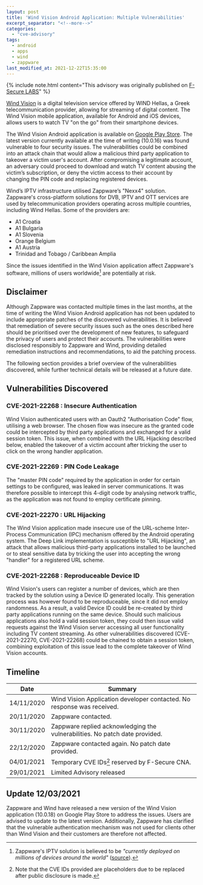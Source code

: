 ```yaml
---
layout: post
title: 'Wind Vision Android Application: Multiple Vulnerabilities'
excerpt_separator: "<!--more-->"
categories:
  - "cve-advisory"
tags:
  - android
  - apps
  - wind
  - zappware
last_modified_at: 2021-12-22T15:35:00
---
```



<!-- {% include toc.html %} -->
<!-- TOC totally ruins the Read More split... -->


{% include note.html content="This advisory was originally published on [F-Secure LABS](https://labs.f-secure.com/advisories/wind-vision)" %}

[Wind Vision](https://www.wind.gr/gr/gia-ton-idioti/vision/) is a digital television service offered by WIND Hellas, a Greek telecommunication provider, allowing for streaming of digital content. The Wind Vision mobile application, available for Android and iOS devices, allows users to watch TV "on the go" from their smartphone devices. 

The Wind Vision Android application is available on [Google Play Store](https://play.google.com/store/apps/details?id=gr.wind.windvision). The latest version currently available at the time of writing (10.0.16) was found vulnerable to four security issues. The vulnerabilities could be combined into an attack chain that would allow a malicious third party application to takeover a victim user's account. After compromising a legitimate account, an adversary could proceed to download and watch TV content abusing the victim’s subscription, or deny the victim access to their account by changing the PIN code and replacing registered devices.

<!--more-->

Wind’s IPTV infrastructure utilised Zappware’s "Nexx4" solution. Zappware's cross-platform solutions for DVB, IPTV and OTT services are used by telecommunication providers operating across multiple countries, including Wind Hellas. Some of the providers are:

- A1 Croatia
- A1 Bulgaria
- A1 Slovenia
- Orange Belgium
- A1 Austria
- Trinidad and Tobago / Caribbean Amplia

Since the issues identified in the Wind Vision application affect Zappware's software, millions of users worldwide[^1] are potentially at risk.


## Disclaimer

Although Zappware was contacted multiple times in the last months, at the time of writing the Wind Vision Android application has not been updated to include appropriate patches of the discovered vulnerabilities. It is believed that remediation of severe security issues such as the ones described here should be prioritised over the development of new features, to safeguard the privacy of users and protect their accounts. The vulnerabilities were disclosed responsibly to Zappware and Wind, providing detailed remediation instructions and recommendations, to aid the patching process. 

The following section provides a brief overview of the vulnerabilities discovered, while further technical details will be released at a future date.



## Vulnerabilities Discovered

### CVE-2021-22268 : Insecure Authentication

Wind Vision authenticated users with an Oauth2 "Authorisation Code" flow, utilising a web browser. The chosen flow was insecure as the granted code could be intercepted by third party applications and exchanged for a valid session token. This issue, when combined with the URL Hijacking described below, enabled the takeover of a victim account after tricking the user to click on the wrong handler application. 

### CVE-2021-22269 : PIN Code Leakage

The "master PIN code" required by the application in order for certain settings to be configured, was leaked in server communications. It was therefore possible to intercept this 4-digit code by analysing network traffic, as the application was not found to employ certificate pinning.

### CVE-2021-22270 : URL Hijacking

The Wind Vision application made insecure use of the URL-scheme Inter-Process
Communication (IPC) mechanism offered by the Android operating system. The Deep Link implementation is susceptible to "URL Hijacking", an attack that allows malicious third-party applications installed to be launched or to steal sensitive data by tricking the user into accepting the wrong "handler" for a registered URL scheme. 


### CVE-2021-22268 : Reproduceable Device ID

Wind Vision's users can register a number of devices, which are then tracked by the solution using a Device ID generated locally. This generation process was however found to be reproduceable, since it did not employ randomness. As a result, a valid Device ID could be re-created by third party applications running on the same device. Should such malicious applications also hold a valid session token, they could then issue valid requests against the Wind Vision server accessing all user functionality including TV content streaming. As other vulnerabilities discovered (CVE-2021-22270, CVE-2021-22268) could be chained to obtain a session token, combining exploitation of this issue lead to the complete takeover of Wind Vision accounts.


## Timeline

| Date | Summary |
| ---- | ------- |
| 14/11/2020 | Wind Vision Application developer contacted. No response was received. |
| 20/11/2020 | Zappware contacted. |
| 30/11/2020 | Zappware replied acknowledging the vulnerabilities. No patch date provided. |
| 22/12/2020 | Zappware contacted again. No patch date provided. |
| 04/01/2021 | Temporary CVE IDs[^2] reserved by F-Secure CNA. |
| 29/01/2021 | Limited Advisory released |



## Update 12/03/2021

Zappware and Wind have released a new version of the Wind Vision application (10.0.18) on Google Play Store to address the issues. Users are advised to update to the latest version. Additionally, Zappware has clarified that the vulnerable authentication mechanism was not used for clients other than Wind Vision and their customers are therefore not affected.  

[^1]: Zappware's IPTV solution is believed to be *"currently deployed on millions of devices around the world"* ([source](https://www.linkedin.com/company/zappware/about/)).

[^2]: Note that the CVE IDs provided are placeholders due to be replaced after public disclosure is made.
